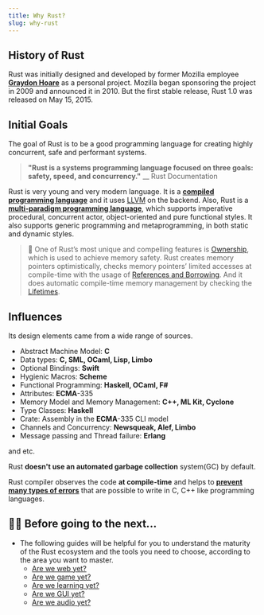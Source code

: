 ```yaml
---
title: Why Rust?
slug: why-rust
---
```


## History of Rust
Rust was initially designed and developed by former Mozilla employee **[Graydon Hoare](https://github.com/graydon)** as a personal project. Mozilla began sponsoring the project in 2009 and announced it in 2010. But the first stable release, Rust 1.0 was released on May 15, 2015.

## Initial Goals
The goal of Rust is to be a good programming language for creating highly concurrent, safe and performant systems.

> **"Rust is a systems programming language focused on three goals: safety, speed, and concurrency."**
> \_\_ Rust Documentation

Rust is very young and very modern language. It is a **[compiled programming language](https://en.wikipedia.org/wiki/Compiled_language)** and it uses [LLVM](https://en.wikipedia.org/wiki/LLVM) on the backend. Also, Rust is a **[multi-paradigm programming language](https://en.wikipedia.org/wiki/Comparison_of_multi-paradigm_programming_languages)**, which supports imperative procedural, concurrent actor, object-oriented and pure functional styles. It also supports generic programming and metaprogramming, in both static and dynamic styles.

> 🔎 One of Rust’s most unique and compelling features is [Ownership](c1.ownership.html), which is used to achieve memory safety. Rust creates memory pointers optimistically, checks memory pointers’ limited accesses at compile-time with the usage of [References and Borrowing](c2.borrowing.html). And it does automatic compile-time memory management by checking the [Lifetimes](c3.lifetimes.html).

## Influences
Its design elements came from a wide range of sources.

- Abstract Machine Model: **C**
- Data types: **C, SML, OCaml, Lisp, Limbo**
- Optional Bindings: **Swift**
- Hygienic Macros: **Scheme**
- Functional Programming: **Haskell, OCaml, F\#**
- Attributes: **ECMA**-335
- Memory Model and Memory Management: **C++, ML Kit, Cyclone**
- Type Classes: **Haskell**
- Crate: Assembly in the **ECMA**-335 CLI model
- Channels and Concurrency: **Newsqueak, Alef, Limbo**
- Message passing and Thread failure: **Erlang**

and etc.


Rust **doesn't use an automated garbage collection** system\(GC\) by default.

Rust compiler observes the code **at compile-time** and helps to [**prevent many types of errors**](https://doc.rust-lang.org/error-index.html) that are possible to write in C, C++ like programming languages.

## 👨‍🏫 Before going to the next...

- The following guides will be helpful for you to understand the maturity of the Rust ecosystem and the tools you need to choose, according to the area you want to master.
  - [Are we web yet?](http://www.arewewebyet.org/)
  - [Are we game yet?](http://arewegameyet.com/)
  - [Are we learning yet?](http://www.arewelearningyet.com/)
  - [Are we GUI yet?](https://areweguiyet.com/)
  - [Are we audio yet?](https://areweaudioyet.com/)
